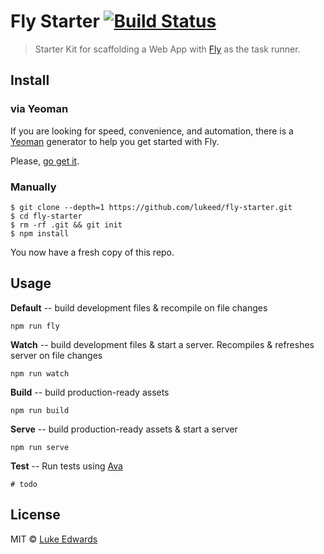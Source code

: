 # Fly Starter [![Build Status](https://travis-ci.org/lukeed/fly-starter.svg?branch=master)](https://travis-ci.org/lukeed/fly-starter)

> Starter Kit for scaffolding a Web App with [Fly](https://git.io/fly) as the task runner.

## Install
### via Yeoman
If you are looking for speed, convenience, and automation, there is a [Yeoman](http://yeoman.io) generator to help you get started with Fly.

Please, [go get it](https://github.com/lukeed/generator-fly-starter).

### Manually
```
$ git clone --depth=1 https://github.com/lukeed/fly-starter.git
$ cd fly-starter
$ rm -rf .git && git init
$ npm install
```

You now have a fresh copy of this repo.

## Usage

**Default** -- build development files & recompile on file changes
```
npm run fly
```

**Watch** -- build development files & start a server. Recompiles & refreshes server on file changes
```
npm run watch
```

**Build** -- build production-ready assets
```
npm run build
```

**Serve** -- build production-ready assets & start a server
```
npm run serve
```

**Test** -- Run tests using [Ava](https://github.com/sindresorhus/ava)
```
# todo
```

## License

MIT © [Luke Edwards](https://github.com/lukeed)

